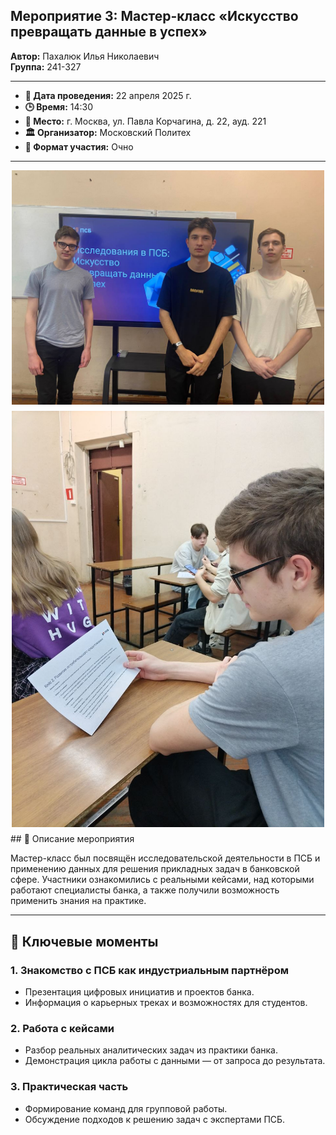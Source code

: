 ## Мероприятие 3: Мастер-класс «Искусство превращать данные в успех»

**Автор:** Пахалюк Илья Николаевич  
**Группа:** 241-327

---

- **📅 Дата проведения:** 22 апреля 2025 г.  
- **🕒 Время:** 14:30  
- **📍 Место:** г. Москва, ул. Павла Корчагина, д. 22, ауд. 221  
- **🏛️ Организатор:** Московский Политех  
- **📌 Формат участия:** Очно  

---
<div style="display: flex; flex-direction: column; align-items: center; gap: 10px; margin: 10px 0;">
  <img src="./docs/images/image5.jpg" alt="Стенд Росмолодежи" style="width: 500px; height: auto;">
</div>
<div style="display: flex; flex-direction: column; align-items: center; gap: 10px; margin: 10px 0;">
  <img src="./docs/images/image6.jpg" alt="Стенд Росмолодежи" style="width: 500px; height: auto;">
</div>
## 📘 Описание мероприятия

Мастер-класс был посвящён исследовательской деятельности в ПСБ и применению данных для решения прикладных задач в банковской сфере. Участники ознакомились с реальными кейсами, над которыми работают специалисты банка, а также получили возможность применить знания на практике.

---

## 🔑 Ключевые моменты

### 1. Знакомство с ПСБ как индустриальным партнёром
- Презентация цифровых инициатив и проектов банка.
- Информация о карьерных треках и возможностях для студентов.

### 2. Работа с кейсами
- Разбор реальных аналитических задач из практики банка.
- Демонстрация цикла работы с данными — от запроса до результата.

### 3. Практическая часть
- Формирование команд для групповой работы.
- Обсуждение подходов к решению задач с экспертами ПСБ.
